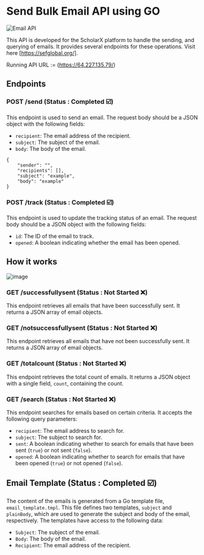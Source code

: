 # Send Bulk Email API using GO 

![Email API](https://github.com/mayura-andrew/send-bulk-email-client-api/assets/48531182/243b444d-9284-4008-be17-f678fe602c75)


This API is developed for the ScholarX platform to handle the sending, and querying of emails. It provides several endpoints for these operations. Visit here [https://sefglobal.org/].

Running API URL := (https://64.227.135.79/)
## Endpoints

### POST /send (Status : Completed ☑️)

This endpoint is used to send an email. The request body should be a JSON object with the following fields:

- `recipient`: The email address of the recipient.
- `subject`: The subject of the email.
- `body`: The body of the email.
  
```
{
    "sender": "",
    "recipients": [],
    "subject": "example",
    "body": "example"
}
```

### POST /track  (Status : Completed ☑️)

This endpoint is used to update the tracking status of an email. The request body should be a JSON object with the following fields:

- `id`: The ID of the email to track.
- `opened`: A boolean indicating whether the email has been opened.
## How it works 

![image](https://github.com/mayura-andrew/send-bulk-email-client-api/assets/48531182/2c5f7568-97d3-46e3-8645-35663a5b43db)


### GET /successfullysent (Status : Not Started ❌)

This endpoint retrieves all emails that have been successfully sent. It returns a JSON array of email objects.

### GET /notsuccessfullysent  (Status : Not Started ❌)

This endpoint retrieves all emails that have not been successfully sent. It returns a JSON array of email objects.

### GET /totalcount  (Status : Not Started ❌)

This endpoint retrieves the total count of emails. It returns a JSON object with a single field, `count`, containing the count.

### GET /search  (Status : Not Started ❌)

This endpoint searches for emails based on certain criteria. It accepts the following query parameters:

- `recipient`: The email address to search for.
- `subject`: The subject to search for.
- `sent`: A boolean indicating whether to search for emails that have been sent (`true`) or not sent (`false`).
- `opened`: A boolean indicating whether to search for emails that have been opened (`true`) or not opened (`false`).

## Email Template  (Status : Completed ☑️)

The content of the emails is generated from a Go template file, `email_template.tmpl`. This file defines two templates, `subject` and `plainBody`, which are used to generate the subject and body of the email, respectively. The templates have access to the following data:

- `Subject`: The subject of the email.
- `Body`: The body of the email.
- `Recipient`: The email address of the recipient.
